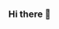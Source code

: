 ### Hi there 👋

<!--
**AndroidDrone/AndroidDrone** is a ✨ _special_ ✨ repository because its `README.md` (this file) appears on your GitHub profile.

Here are some ideas to get you started:

- 🔭 I’m currently working on Android and DevOps
- 🌱 I’m currently learning Contanerization
- 👯 I’m looking to collaborate on exciting software projects using DevOps principles.
- 🤔 I’m looking for help with ...
- 💬 Ask me about ...
- 📫 How to reach me: abc@gmail.com
- 😄 Pronouns: ...
- ⚡ Fun fact: ...
-->

